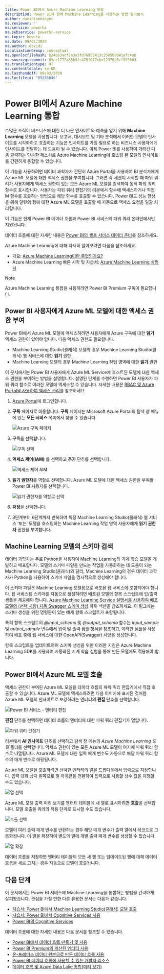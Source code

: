 ```yaml
---
title: Power BI에서 Azure Machine Learning 통합
description: Power BI와 함께 Machine Learning을 사용하는 방법 알아보기
author: davidiseminger
ms.reviewer: ''
ms.service: powerbi
ms.subservice: powerbi-service
ms.topic: how-to
ms.date: 09/01/2020
ms.author: davidi
LocalizationGroup: conceptual
ms.openlocfilehash: b24663acf2a3a3fd76953413c298580041afc4ab
ms.sourcegitcommit: 89ce1777a85b9fc476f077cbe22978c6cf923603
ms.translationtype: HT
ms.contentlocale: ko-KR
ms.lasthandoff: 09/02/2020
ms.locfileid: "89286846"
---
```

# <a name="azure-machine-learning-integration-in-power-bi"></a>Power BI에서 Azure Machine Learning 통합

수많은 조직이 비즈니스에 대한 더 나은 인사이트와 예측을 얻기 위해 **Machine Learning** 모델을 사용합니다. 보고서, 대시보드 및 기타 분석에서 이러한 모델의 인사이트를 시각화하고 호출하는 기능은 인사이트를 가장 필요로 하는 비즈니스 사용자에게 인사이트를 전달하는 데 도움이 될 수 있습니다.  이제 Power BI를 사용하여 가리킨 다음 클릭하는 단순한 제스처로 Azure Machine Learning에 호스팅 된 모델의 인사이트를 간편하게 통합할 수 있습니다.

이 기능을 사용하려면 데이터 과학자가 간단히 Azure Portal을 사용하여 BI 분석가에게 Azure ML 모델에 대한 액세스 권한을 부여합니다.  그러면 각 세션이 시작할 때 파워 쿼리가 사용자에게 액세스 권한이 있는 모든 Azure ML 모델을 검색하여 동적 파워 쿼리 함수로 표시합니다.  사용자는 파워 쿼리 편집기의 리본에서 함수에 액세스하거나 직접 M 함수를 호출하는 방법으로 해당 함수를 호출할 수 있습니다. Power BI도 성능 향상을 위해 일련의 행에 대한 Azure ML 모델을 호출할 때 자동으로 액세스 요청을 일괄 처리합니다.

이 기능은 현재 Power BI 데이터 흐름과 Power BI 서비스의 파워 쿼리 온라인에서만 지원됩니다.

데이터 흐름에 대한 자세한 내용은 [Power BI의 셀프 서비스 데이터 준비](service-dataflows-overview.md)를 참조하세요.

Azure Machine Learning에 대해 자세히 알아보려면 다음을 참조하세요.

- 개요:  [Azure Machine Learning이란 무엇인가요?](https://docs.microsoft.com/azure/machine-learning/service/overview-what-is-azure-ml)
- Azure Machine Learning 빠른 시작 및 자습서:  [Azure Machine Learning 설명서](https://docs.microsoft.com/azure/machine-learning/)

> [!NOTE]
> Azure Machine Learning 통합을 사용하려면 Power BI Premium 구독이 필요합니다.

## <a name="granting-access-to-the-azure-ml-model-to-a-power-bi-user"></a>Power BI 사용자에게 Azure ML 모델에 대한 액세스 권한 부여

Power BI에서 Azure ML 모델에 액세스하려면 사용자에게 Azure 구독에 대한 **읽기** 액세스 권한이 있어야 합니다.  다음 액세스 권한도 필요합니다.

- Machine Learning Studio(클래식) 모델의 경우 Machine Learning Studio(클래식) 웹 서비스에 대한 **읽기** 권한
- Machine Learning 모델의 경우 Machine Learning 작업 영역에 대한 **읽기** 권한

이 문서에서는 Power BI 사용자에게 Azure ML Service에 호스트된 모델에 대한 액세스 권한을 부여하는 방법을 설명합니다. 설명된 단계를 수행하면 Power BI 사용자가 파워 쿼리 함수로 이러한 모델에 액세스할 수 있습니다.  자세한 내용은 [RBAC 및 Azure Portal을 사용하여 액세스 관리](https://docs.microsoft.com/azure/role-based-access-control/role-assignments-portal)를 참조하세요.

1. [Azure Portal](https://portal.azure.com)에 로그인합니다.

2. **구독** 페이지로 이동합니다. **구독** 페이지는 Microsoft Azure Portal의 탐색 창 메뉴에 있는 **모든 서비스** 목록에서 찾을 수 있습니다.

    ![Azure 구독 페이지](media/service-machine-learning-integration/machine-learning-integration_01.png)

3. 구독을 선택합니다.

    ![구독 선택](media/service-machine-learning-integration/machine-learning-integration_02.png)

4. **액세스 제어(IAM)** 를 선택하고 **추가** 단추를 선택합니다.

    ![액세스 제어 AIM](media/service-machine-learning-integration/machine-learning-integration_03.png)

5. **읽기 권한자**를 역할로 선택합니다. Azure ML 모델에 대한 액세스 권한을 부여할 Power BI 사용자를 선택합니다.

    ![읽기 권한자를 역할로 선택](media/service-machine-learning-integration/machine-learning-integration_04.png)

6. **저장**을 선택합니다.

7. 3단계부터 6단계까지 반복하여 특정 Machine Learning Studio(클래식) 웹 서비스 ‘또는’ 모델을 호스팅하는 Machine Learning 작업 영역 사용자에게 **읽기 권한자** 권한을 부여합니다.


## <a name="schema-discovery-for-machine-learning-models"></a>Machine Learning 모델의 스키마 검색

데이터 과학자는 주로 Python을 사용하여 Machine Learning의 기계 학습 모델을 개발하고 배포합니다.  모델의 스키마 파일을 만드는 작업을 자동화하는 데 도움이 되는 Machine Learning Studio(클래식)와 달리, Machine Learning의 경우 데이터 과학자가 Python을 사용하여 스키마 파일을 명시적으로 생성해야 합니다.

이 스키마 파일은 Machine Learning 모델용으로 배포된 웹 서비스에 포함되어야 합니다. 웹 서비스용 스키마를 자동으로 생성하려면 배포된 모델의 항목 스크립트에 입/출력 샘플을 제공해야 합니다. [Azure Machine Learning Service 설명서를 사용하여 배포 모델의 (선택 사항) 자동 Swagger 스키마 생성](https://docs.microsoft.com/azure/machine-learning/how-to-deploy-advanced-entry-script#power-bi-compatible-endpoint) 하위 섹션을 참조하세요. 이 링크에는 스키마 생성을 위한 명령문이 있는 예제 항목 스크립트가 포함됩니다. 

특히 항목 스크립트의 *\@input_schema* 및 *\@output_schema* 함수는 *input_sample* 및 *output_sample* 변수에서 입력 및 출력 샘플 형식을 참조하고, 이러한 샘플을 사용하여 배포 중에 웹 서비스에 대한 OpenAPI(Swagger) 사양을 생성합니다.

항목 스크립트를 업데이트하여 스키마 생성을 위한 이러한 지침은 Azure Machine Learning SDK를 사용하여 자동화된 기계 학습 실험을 통해 만든 모델에도 적용해야 합니다.

## <a name="invoking-the-azure-ml-model-in-power-bi"></a>Power BI에서 Azure ML 모델 호출

액세스 권한이 부여된 Azure ML 모델을 데이터 흐름의 파워 쿼리 편집기에서 직접 호출할 수 있습니다. Azure ML 모델에 액세스하려면 다음 이미지에 표시된 것처럼 Azure ML 모델의 인사이트로 보강하려는 엔터티의 **편집** 단추를 선택합니다.

![Power BI 서비스 - 엔터티 편집](media/service-machine-learning-integration/machine-learning-integration_05.png)

**편집** 단추를 선택하면 데이터 흐름의 엔터티에 대한 파워 쿼리 편집기가 열립니다.

![파워 쿼리 편집기](media/service-machine-learning-integration/machine-learning-integration_06.png)

리본에서 **AI 인사이트** 단추를 선택하고 탐색 창 메뉴의 _Azure Machine Learning 모델_ 폴더를 선택합니다. 액세스 권한이 있는 모든 Azure ML 모델이 여기에 파워 쿼리 함수로 나열됩니다. Azure ML 모델에 대한 입력 매개 변수도 자동으로 해당 파워 쿼리 함수의 매개 변수로 매핑됩니다.

Azure ML 모델을 호출하려면 선택한 엔터티의 열을 드롭다운에서 입력으로 지정합니다. 입력 대화 상자 왼쪽으로 열 아이콘을 전환하여 입력으로 사용할 상수 값을 지정할 수도 있습니다.

![열 선택](media/service-machine-learning-integration/machine-learning-integration_07.png)

Azure ML 모델 출력 미리 보기를 엔터티 테이블에 새 열로 표시하려면 **호출**을 선택합니다. 모델 호출을 쿼리의 적용 단계로 표시할 수도 있습니다.

![호출 선택](media/service-machine-learning-integration/machine-learning-integration_08.png)

모델이 여러 출력 매개 변수를 반환하는 경우 해당 매개 변수가 출력 열에서 레코드로 그룹화됩니다. 이 열을 확장하여 별도의 열에 개별 출력 매개 변수를 생성할 수 있습니다.

![열 확장](media/service-machine-learning-integration/machine-learning-integration_09.png)

데이터 흐름을 저장하면 엔터티 테이블의 모든 새 행 또는 업데이트된 행에 대해 데이터 흐름을 새로 고치는 경우 자동으로 모델이 호출됩니다.

## <a name="next-steps"></a>다음 단계

이 문서에서는 Power BI 서비스에 Machine Learning을 통합하는 방법을 간략하게 살펴봤습니다. 관심을 가질 만한 다른 유용한 문서는 다음과 같습니다. 

* [자습서: Power BI에서 Machine Learning Studio(클래식) 모델 호출](../connect-data/service-tutorial-invoke-machine-learning-model.md)
* [자습서: Power BI에서 Cognitive Services 사용](../connect-data/service-tutorial-use-cognitive-services.md)
* [Power BI의 Cognitive Services](service-cognitive-services.md)

데이터 흐름에 대한 자세한 내용은 다음 문서를 참조할 수 있습니다.
* [Power BI에서 데이터 흐름 만들기 및 사용](service-dataflows-create-use.md)
* [Power BI Premium의 계산된 엔터티 사용](service-dataflows-computed-entities-premium.md)
* [온-프레미스 데이터 원본으로 만든 데이터 흐름 사용](service-dataflows-on-premises-gateways.md)
* [Power BI 데이터 흐름에 사용할 수 있는 개발자 리소스](service-dataflows-developer-resources.md)
* [데이터 흐름 및 Azure Data Lake 통합(미리 보기)](service-dataflows-azure-data-lake-integration.md)
